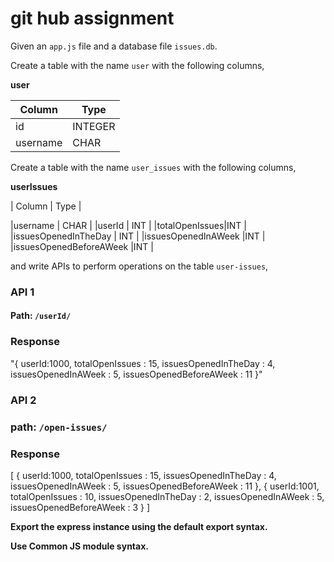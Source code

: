 # git hub assignment

Given an `app.js` file and a database file `issues.db`.

Create a table with the name `user` with the following columns,

**user**

| Column   | Type    |
| -------- | ------- |
| id       | INTEGER |
| username | CHAR    |

Create a table with the name `user_issues` with the following columns,

**userIssues**

| Column | Type |

|username | CHAR |
|userId | INT |
|totalOpenIssues|INT |
|issuesOpenedInTheDay | INT |
|issuesOpenedInAWeek |INT |
|issuesOpenedBeforeAWeek |INT |

and write APIs to perform operations on the table `user-issues`,

### API 1

#### Path: `/userId/`

### Response

"{
userId:1000,
totalOpenIssues : 15,
issuesOpenedInTheDay : 4,
issuesOpenedInAWeek : 5,
issuesOpenedBeforeAWeek : 11
}"

### API 2

### path: `/open-issues/`

### Response

[
{
userId:1000,
totalOpenIssues : 15,
issuesOpenedInTheDay : 4,
issuesOpenedInAWeek : 5,
issuesOpenedBeforeAWeek : 11
},
{
userId:1001,
totalOpenIssues : 10,
issuesOpenedInTheDay : 2,
issuesOpenedInAWeek : 5,
issuesOpenedBeforeAWeek : 3
}
]

**Export the express instance using the default export syntax.**

**Use Common JS module syntax.**
